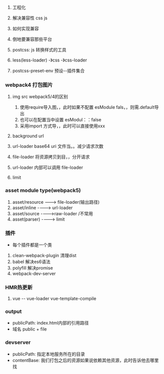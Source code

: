 1. 工程化
2. 解决兼容性 css js
3. 如何实现兼容
4. 倒地要兼容那些平台


1. postcss: js 转换样式的工具
2. less(less-loader) -》css -》css-loader
3. postcss-preset-env 预设--插件集合


### webpack4 打包图片
1. img src webpack5/4的区别
   1. 使用require导入图，，此时如果不配置 esModule fals，，则需.default导出
   2. 也可以在配置当中设置 esModul：：false
   3. 采用import 方式导，，此时可以直接使用xxx
2. background url

1. url-loader base64 uri 文件当。。减少请求次数
2. file-loader 将资源拷贝到目，，分开请求
3. url-loader 内部可以调用 file-loader
4. limit 

### asset module type(webpack5)
1. asset/resource ---> file-loader(输出路径)
2. asset/inline ----> url-loader
3. asset/source ---->raw-loader /不常用
4. asset(parser) ----> limit

### 插件
- 每个插件都是一个类

1. clean-webpack-plugin 清理dist
2. babel 解决es6语法
3. polyfill 解决promise
4. webpack-dev-server

### HMR热更新

1. vue -- vue-loader  vue-template-compile


### output
- publicPath: index.html内部的引用路径
- 域名 public + file

### devserver
- publicPath: 指定本地服务所在的目录
- contentBase: 我们打包之后的资源如果说依赖其他资源，此时告诉他去哪里找

